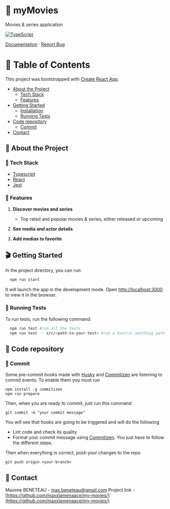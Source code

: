 # :movie_camera: myMovies

Movies & series application

<!-- Badges -->

[![TypeScript](https://badgen.net/badge/icon/typescript?icon=typescript&label)](https://typescriptlang.org)

[Documentation](https://github.com/maxxlamenaace/my-movies/) · [Report Bug](https://github.com/maxxlamenaace/my-movies/issues/)

# :notebook_with_decorative_cover: Table of Contents

This project was bootstrapped with [Create React App](https://github.com/facebook/create-react-app).

- [About the Project](#star2-about-the-project)
  - [Tech Stack](#space_invader-tech-stack)
  - [Features](#dart-features)
- [Getting Started](#clapper-getting-started)
  - [Installation](#gear-installation)
  - [Running Tests](#microscope-running-tests)
- [Code repository](#post_office-code-repository)
  - [Commit](#rocket-commit)
- [Contact](#handshake-contact)

## :star2: About the Project

### :space_invader: Tech Stack

- [Typescript](https://www.typescriptlang.org/)
- [React](https://fr.reactjs.org/)
- [Jest](https://jestjs.io/)

### :dart: Features

1. **Discover movies and series**

   - Top rated and popular movies & series, either released or upcoming

2. **See media and actor details**
3. **Add medias to favorite**

## :clapper: Getting Started

In the project directory, you can run:

```bash
  npm run start
```

It will launch the app in the development mode. Open [http://localhost:3000](http://localhost:3000) to view it in the browser.

### :microscope: Running Tests

To run tests, run the following command:

```bash
  npm run test #run all the tests
  npm run test -- src/<path-to-your-test> #run a test(s) matching path
```

## :post_office: Code repository

### :rocket: Commit

Some pre-commit hooks made with [Husky](https://github.com/typicode/husky) and [Commitizen](https://github.com/commitizen/cz-cli) are listening to commit events. To enable them you must run

```shell
npm install -g commitizen
npm run prepare
```

Then, when you are ready to commit, just run this command

```shell
git commit -m "your commit message"
```

You will see that hooks are going to be triggered and will do the following

- Lint code and check its quality
- Format your commit message using [Commitizen](https://github.com/commitizen/cz-cli). You just have to follow the different steps.

Then when everything is correct, push your changes to the repo

```shell
git push origin <your-branch>
```

<!-- Contact -->

## :handshake: Contact

Maxime BENETEAU - max.beneteau@gmail.com
Project link - [https://github.com/maxxlamenaace/my-movies/](https://github.com/maxxlamenaace/my-movies/)
